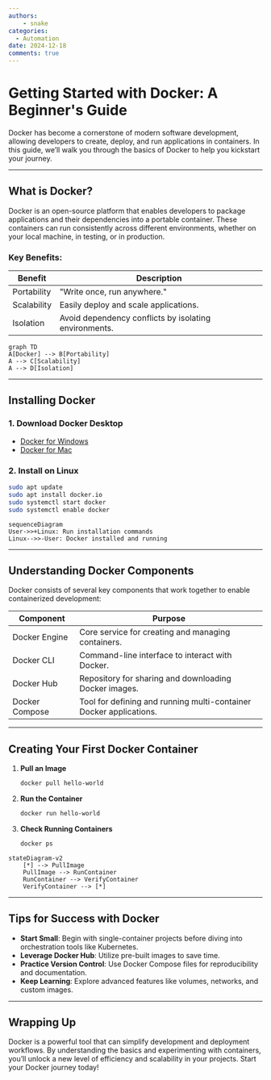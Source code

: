 ```yaml
---
authors: 
    - snake
categories:
  - Automation
date: 2024-12-18
comments: true
---
```


# **Getting Started with Docker: A Beginner's Guide**

Docker has become a cornerstone of modern software development, allowing developers to create, deploy, and run applications in containers. In this guide, we’ll walk you through the basics of Docker to help you kickstart your journey.

<!-- more -->

---

## What is Docker?

Docker is an open-source platform that enables developers to package applications and their dependencies into a portable container. These containers can run consistently across different environments, whether on your local machine, in testing, or in production.

### **Key Benefits**:

| **Benefit**     | **Description**                                                              |
|------------------|------------------------------------------------------------------------------|
| Portability      | "Write once, run anywhere."                                                 |
| Scalability      | Easily deploy and scale applications.                                       |
| Isolation        | Avoid dependency conflicts by isolating environments.                      |

```mermaid
graph TD
A[Docker] --> B[Portability]
A --> C[Scalability]
A --> D[Isolation]
```

---

## Installing Docker

### **1. Download Docker Desktop**

- [Docker for Windows](https://www.docker.com/products/docker-desktop)
- [Docker for Mac](https://www.docker.com/products/docker-desktop)

### **2. Install on Linux**

```bash
sudo apt update
sudo apt install docker.io
sudo systemctl start docker
sudo systemctl enable docker
```

```mermaid
sequenceDiagram
User->>+Linux: Run installation commands
Linux-->>-User: Docker installed and running
```

---

## Understanding Docker Components

Docker consists of several key components that work together to enable containerized development:

| **Component**      | **Purpose**                                                             |
|---------------------|-------------------------------------------------------------------------|
| Docker Engine      | Core service for creating and managing containers.                     |
| Docker CLI         | Command-line interface to interact with Docker.                        |
| Docker Hub         | Repository for sharing and downloading Docker images.                  |
| Docker Compose     | Tool for defining and running multi-container Docker applications.     |



---

## Creating Your First Docker Container

1. **Pull an Image**
   ```bash
   docker pull hello-world
   ```

2. **Run the Container**
   ```bash
   docker run hello-world
   ```

3. **Check Running Containers**
   ```bash
   docker ps
   ```

```mermaid
stateDiagram-v2
    [*] --> PullImage
    PullImage --> RunContainer
    RunContainer --> VerifyContainer
    VerifyContainer --> [*]
```

---

## Tips for Success with Docker

- **Start Small**: Begin with single-container projects before diving into orchestration tools like Kubernetes.
- **Leverage Docker Hub**: Utilize pre-built images to save time.
- **Practice Version Control**: Use Docker Compose files for reproducibility and documentation.
- **Keep Learning**: Explore advanced features like volumes, networks, and custom images.

---

## Wrapping Up

Docker is a powerful tool that can simplify development and deployment workflows. By understanding the basics and experimenting with containers, you’ll unlock a new level of efficiency and scalability in your projects. Start your Docker journey today!


